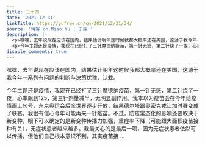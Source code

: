```yaml
---
title: 三十四
date: '2021-12-31'
linkTitle: https://yufree.cn/cn/2021/12/31/34/
source: '博客 on Miao Yu | 于淼 '
description: |-
  <p>嘿嘿，去年说现在应该在国内，结果估计明年这时候我都大概率还在美国，这源于我今年一系列有问题的判断与决策犹豫，认栽。</p>
  <p>今年主题还是疫情，我现在已经打了三针摩德纳疫苗，第一针无感，第二针烧了一夜，心率飙到125，第三针剂量减半，无明显副作用。我本以为疫苗会在今年给疫情画上句号，东京奥运会后全世界逐步开放，结果德尔塔跟奥密克戎让加时赛变成了联赛，我很有信心今年可能再来一针疫苗。不过，防疫常态化的影响还要取决于新变种，眼下可以确定的是新变种传播力加强，重症率下降（可能跟大面积疫苗接种有关），无症状患者越来越多。我最关心的是最后一项，因为无症状患者依然可以传播，但他们自己根本意识不到，其实疫苗接 ...
disable_comments: true
---
```

<p>嘿嘿，去年说现在应该在国内，结果估计明年这时候我都大概率还在美国，这源于我今年一系列有问题的判断与决策犹豫，认栽。</p>
<p>今年主题还是疫情，我现在已经打了三针摩德纳疫苗，第一针无感，第二针烧了一夜，心率飙到125，第三针剂量减半，无明显副作用。我本以为疫苗会在今年给疫情画上句号，东京奥运会后全世界逐步开放，结果德尔塔跟奥密克戎让加时赛变成了联赛，我很有信心今年可能再来一针疫苗。不过，防疫常态化的影响还要取决于新变种，眼下可以确定的是新变种传播力加强，重症率下降（可能跟大面积疫苗接种有关），无症状患者越来越多。我最关心的是最后一项，因为无症状患者依然可以传播，但他们自己根本意识不到，其实疫苗接 ...